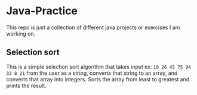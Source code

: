 
# Java-Practice
This repo is just a collection of different java projects or exercises I am working on. 

## Selection sort
This is a simple selection sort algorithm that takes input ex: `10 26 45 75 94 33 8 21`
from the user as a string, converts that string to an array, and converts that array into integers. Sorts the array from least to greatest and prints the result.


